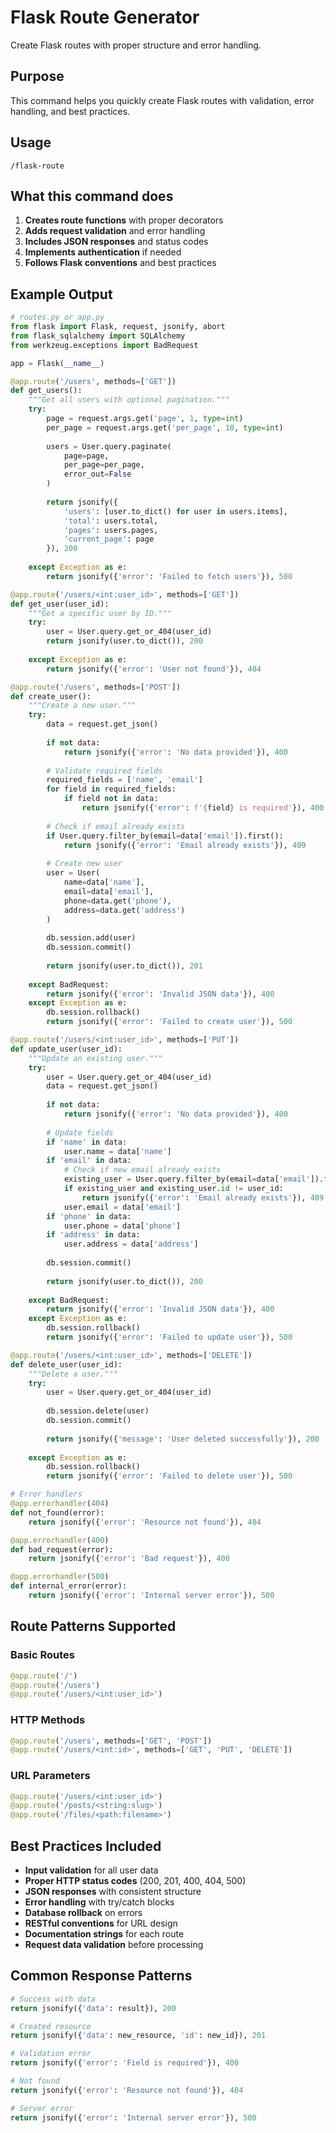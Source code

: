 # Flask Route Generator

Create Flask routes with proper structure and error handling.

## Purpose

This command helps you quickly create Flask routes with validation, error handling, and best practices.

## Usage

```
/flask-route
```

## What this command does

1. **Creates route functions** with proper decorators
2. **Adds request validation** and error handling
3. **Includes JSON responses** and status codes
4. **Implements authentication** if needed
5. **Follows Flask conventions** and best practices

## Example Output

```python
# routes.py or app.py
from flask import Flask, request, jsonify, abort
from flask_sqlalchemy import SQLAlchemy
from werkzeug.exceptions import BadRequest

app = Flask(__name__)

@app.route('/users', methods=['GET'])
def get_users():
    """Get all users with optional pagination."""
    try:
        page = request.args.get('page', 1, type=int)
        per_page = request.args.get('per_page', 10, type=int)
        
        users = User.query.paginate(
            page=page, 
            per_page=per_page, 
            error_out=False
        )
        
        return jsonify({
            'users': [user.to_dict() for user in users.items],
            'total': users.total,
            'pages': users.pages,
            'current_page': page
        }), 200
        
    except Exception as e:
        return jsonify({'error': 'Failed to fetch users'}), 500

@app.route('/users/<int:user_id>', methods=['GET'])
def get_user(user_id):
    """Get a specific user by ID."""
    try:
        user = User.query.get_or_404(user_id)
        return jsonify(user.to_dict()), 200
        
    except Exception as e:
        return jsonify({'error': 'User not found'}), 404

@app.route('/users', methods=['POST'])
def create_user():
    """Create a new user."""
    try:
        data = request.get_json()
        
        if not data:
            return jsonify({'error': 'No data provided'}), 400
        
        # Validate required fields
        required_fields = ['name', 'email']
        for field in required_fields:
            if field not in data:
                return jsonify({'error': f'{field} is required'}), 400
        
        # Check if email already exists
        if User.query.filter_by(email=data['email']).first():
            return jsonify({'error': 'Email already exists'}), 409
        
        # Create new user
        user = User(
            name=data['name'],
            email=data['email'],
            phone=data.get('phone'),
            address=data.get('address')
        )
        
        db.session.add(user)
        db.session.commit()
        
        return jsonify(user.to_dict()), 201
        
    except BadRequest:
        return jsonify({'error': 'Invalid JSON data'}), 400
    except Exception as e:
        db.session.rollback()
        return jsonify({'error': 'Failed to create user'}), 500

@app.route('/users/<int:user_id>', methods=['PUT'])
def update_user(user_id):
    """Update an existing user."""
    try:
        user = User.query.get_or_404(user_id)
        data = request.get_json()
        
        if not data:
            return jsonify({'error': 'No data provided'}), 400
        
        # Update fields
        if 'name' in data:
            user.name = data['name']
        if 'email' in data:
            # Check if new email already exists
            existing_user = User.query.filter_by(email=data['email']).first()
            if existing_user and existing_user.id != user_id:
                return jsonify({'error': 'Email already exists'}), 409
            user.email = data['email']
        if 'phone' in data:
            user.phone = data['phone']
        if 'address' in data:
            user.address = data['address']
        
        db.session.commit()
        
        return jsonify(user.to_dict()), 200
        
    except BadRequest:
        return jsonify({'error': 'Invalid JSON data'}), 400
    except Exception as e:
        db.session.rollback()
        return jsonify({'error': 'Failed to update user'}), 500

@app.route('/users/<int:user_id>', methods=['DELETE'])
def delete_user(user_id):
    """Delete a user."""
    try:
        user = User.query.get_or_404(user_id)
        
        db.session.delete(user)
        db.session.commit()
        
        return jsonify({'message': 'User deleted successfully'}), 200
        
    except Exception as e:
        db.session.rollback()
        return jsonify({'error': 'Failed to delete user'}), 500

# Error handlers
@app.errorhandler(404)
def not_found(error):
    return jsonify({'error': 'Resource not found'}), 404

@app.errorhandler(400)
def bad_request(error):
    return jsonify({'error': 'Bad request'}), 400

@app.errorhandler(500)
def internal_error(error):
    return jsonify({'error': 'Internal server error'}), 500
```

## Route Patterns Supported

### Basic Routes
```python
@app.route('/')
@app.route('/users')
@app.route('/users/<int:user_id>')
```

### HTTP Methods
```python
@app.route('/users', methods=['GET', 'POST'])
@app.route('/users/<int:id>', methods=['GET', 'PUT', 'DELETE'])
```

### URL Parameters
```python
@app.route('/users/<int:user_id>')
@app.route('/posts/<string:slug>')
@app.route('/files/<path:filename>')
```

## Best Practices Included

- **Input validation** for all user data
- **Proper HTTP status codes** (200, 201, 400, 404, 500)
- **JSON responses** with consistent structure
- **Error handling** with try/catch blocks
- **Database rollback** on errors
- **RESTful conventions** for URL design
- **Documentation strings** for each route
- **Request data validation** before processing

## Common Response Patterns

```python
# Success with data
return jsonify({'data': result}), 200

# Created resource
return jsonify({'data': new_resource, 'id': new_id}), 201

# Validation error
return jsonify({'error': 'Field is required'}), 400

# Not found
return jsonify({'error': 'Resource not found'}), 404

# Server error
return jsonify({'error': 'Internal server error'}), 500
```